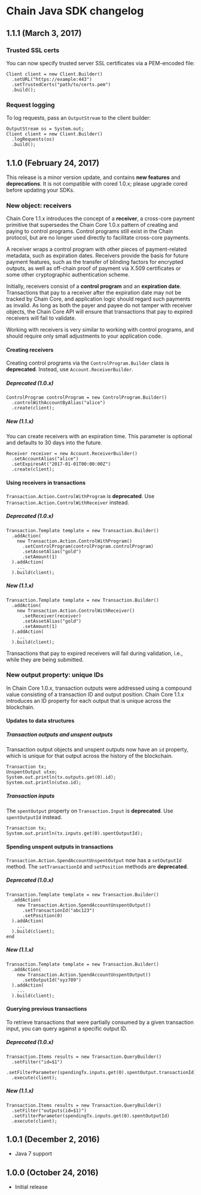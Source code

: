 # Chain Java SDK changelog

## 1.1.1 (March 3, 2017)

### Trusted SSL certs

You can now specify trusted server SSL certificates via a PEM-encoded file:

```
Client client = new Client.Builder()
  .setURL("https://example:443")
  .setTrustedCerts("path/to/certs.pem")
  .build();
```

### Request logging

To log requests, pass an `OutputStream` to the client builder:

```
OutputStream os = System.out;
Client client = new Client.Builder()
  .logRequests(os)
  .build();
```

## 1.1.0 (February 24, 2017)

This release is a minor version update, and contains **new features** and **deprecations**. It is not compatible with cored 1.0.x; please upgrade cored before updating your SDKs.

### New object: receivers

Chain Core 1.1.x introduces the concept of a **receiver**, a cross-core payment primitive that supersedes the Chain Core 1.0.x pattern of creating and paying to control programs. Control programs still exist in the Chain protocol, but are no longer used directly to facilitate cross-core payments.

A receiver wraps a control program with other pieces of payment-related metadata, such as expiration dates. Receivers provide the basis for future payment features, such as the transfer of blinding factors for encrypted outputs, as well as off-chain proof of payment via X.509 certificates or some other cryptographic authentication scheme.

Initially, receivers consist of a **control program** and an **expiration date**. Transactions that pay to a receiver after the expiration date may not be tracked by Chain Core, and application logic should regard such payments as invalid. As long as both the payer and payee do not tamper with receiver objects, the Chain Core API will ensure that transactions that pay to expired receivers will fail to validate.

Working with receivers is very similar to working with control programs, and should require only small adjustments to your application code.

#### Creating receivers

Creating control programs via the `ControlProgram.Builder` class is **deprecated**. Instead, use `Account.ReceiverBuilder`.

##### Deprecated (1.0.x)

```
ControlProgram controlProgram = new ControlProgram.Builder()
  .controlWithAccountByAlias("alice")
  .create(client);
```

##### New (1.1.x)

You can create receivers with an expiration time. This parameter is optional and defaults to 30 days into the future.

```
Receiver receiver = new Account.ReceiverBuilder()
  .setAccountAlias("alice")
  .setExpiresAt("2017-01-01T00:00:00Z")
  .create(client);
```

#### Using receivers in transactions

`Transaction.Action.ControlWithProgram` is **deprecated**. Use `Transaction.Action.ControlWithReceiver` instead.

##### Deprecated (1.0.x)

```
Transaction.Template template = new Transaction.Builder()
  .addAction(
    new Transaction.Action.ControlWithProgram()
      .setControlProgram(controlProgram.controlProgram)
      .setAssetAlias("gold")
      .setAmount(1)
  ).addAction(
    ...
  ).build(client);
```

##### New (1.1.x)

```
Transaction.Template template = new Transaction.Builder()
  .addAction(
    new Transaction.Action.ControlWithReceiver()
      .setReceiver(receiver)
      .setAssetAlias("gold")
      .setAmount(1)
  ).addAction(
    ...
  ).build(client);
```

Transactions that pay to expired receivers will fail during validation, i.e., while they are being submitted.

### New output property: unique IDs

In Chain Core 1.0.x, transaction outputs were addressed using a compound value consisting of a transaction ID and output position. Chain Core 1.1.x introduces an ID property for each output that is unique across the blockchain.

#### Updates to data structures

##### Transaction outputs and unspent outputs

Transaction output objects and unspent outputs now have an `id` property, which is unique for that output across the history of the blockchain.

```
Transaction tx;
UnspentOutput utxo;
System.out.println(tx.outputs.get(0).id);
System.out.println(utxo.id);
```

##### Transaction inputs

The `spentOutput` property on `Transaction.Input` is **deprecated**. Use `spentOutputId` instead.

```
Transaction tx;
System.out.println(tx.inputs.get(0).spentOutputId);
```

#### Spending unspent outputs in transactions

`Transaction.Action.SpendAccountUnspentOutput` now has a `setOutputId` method. The `setTransactionId` and `setPosition` methods are **deprecated**.

##### Deprecated (1.0.x)

```
Transaction.Template template = new Transaction.Builder()
  .addAction(
    new Transaction.Action.SpendAccountUnspentOutput()
      .setTransactionId("abc123")
      .setPosition(0)
  ).addAction(
    ...
  ).build(client);
end
```

##### New (1.1.x)

```
Transaction.Template template = new Transaction.Builder()
  .addAction(
    new Transaction.Action.SpendAccountUnspentOutput()
      .setOutputId("xyz789")
  ).addAction(
    ...
  ).build(client);
```

#### Querying previous transactions

To retrieve transactions that were partially consumed by a given transaction input, you can query against a specific output ID.

##### Deprecated (1.0.x)

```
Transaction.Items results = new Transaction.QueryBuilder()
  .setFilter("id=$1")
  .setFilterParameter(spendingTx.inputs.get(0).spentOutput.transactionId)
  .execute(client);
```

##### New (1.1.x)

```
Transaction.Items results = new Transaction.QueryBuilder()
  .setFilter("outputs(id=$1)")
  .setFilterParameter(spendingTx.inputs.get(0).spentOutputId)
  .execute(client);
```

## 1.0.1 (December 2, 2016)<a name="1.0.1"></a>

* Java 7 support

## 1.0.0 (October 24, 2016)

* Initial release
